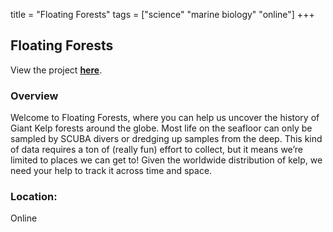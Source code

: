 title = "Floating Forests"
tags = ["science" "marine biology" "online"]
+++

## Floating Forests

View the project [**here**](https://www.zooniverse.org/projects/zooniverse/floating-forests).

### Overview

Welcome to Floating Forests, where you can help us uncover the history of Giant Kelp forests around the globe. Most life on the seafloor can only be sampled by SCUBA divers or dredging up samples from the deep. This kind of data requires a ton of (really fun) effort to collect, but it means we’re limited to places we can get to! Given the worldwide distribution of kelp, we need your help to track it across time and space.

### Location:
Online
